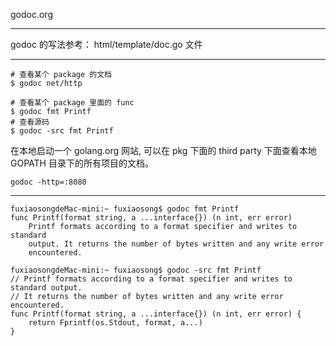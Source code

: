 godoc.org

---

godoc 的写法参考： html/template/doc.go 文件

---

```
# 查看某个 package 的文档
$ godoc net/http

# 查看某个 package 里面的 func
$ godoc fmt Printf
# 查看源码
$ godoc -src fmt Printf
```

在本地启动一个 golang.org 网站, 可以在 pkg 下面的 third party 下面查看本地 GOPATH 目录下的所有项目的文档。

```
godoc -http=:8080
```

---

```
fuxiaosongdeMac-mini:~ fuxiaosong$ godoc fmt Printf
func Printf(format string, a ...interface{}) (n int, err error)
    Printf formats according to a format specifier and writes to standard
    output. It returns the number of bytes written and any write error
    encountered.

fuxiaosongdeMac-mini:~ fuxiaosong$ godoc -src fmt Printf
// Printf formats according to a format specifier and writes to standard output.
// It returns the number of bytes written and any write error encountered.
func Printf(format string, a ...interface{}) (n int, err error) {
    return Fprintf(os.Stdout, format, a...)
}
```